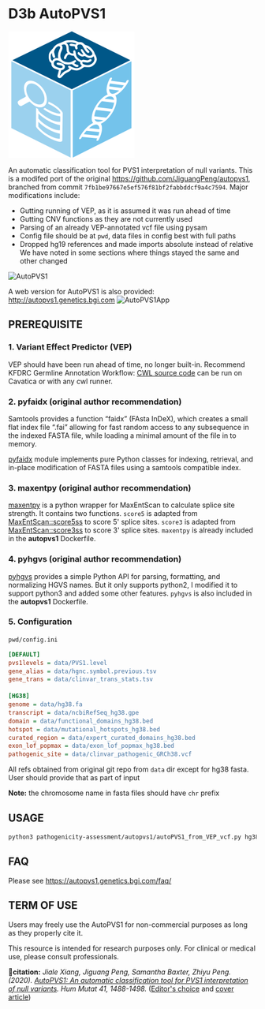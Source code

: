 # D3b AutoPVS1

![D3b logo](docs/logo/d3b-cube.svg)

An automatic classification tool for PVS1 interpretation of null variants.
This is a modifed port of the original https://github.com/JiguangPeng/autopvs1, branched from commit `7fb1be97667e5ef576f81bf2fabbddcf9a4c7594`.
Major modifications include:
 - Gutting running of VEP, as it is assumed it was run ahead of time
 - Gutting CNV functions as they are not currently used
 - Parsing of an already VEP-annotated vcf file using pysam
 - Config file should be at `pwd`, data files in config best with full paths
 - Dropped hg19 references and made imports absolute instead of relative
We have noted in some sections where things stayed the same and other changed

![AutoPVS1](data/AutoPVS1.png)

A web version for AutoPVS1 is also provided: http://autopvs1.genetics.bgi.com
![AutoPVS1App](data/AutoPVS1App.png)


## PREREQUISITE
### 1. Variant Effect Predictor (VEP)
VEP should have been run ahead of time, no longer built-in.
Recommend KFDRC Germline Annotation Workflow: [CWL source code](https://github.com/kids-first/kf-germline-workflow/blob/v0.4.2/workflows/kfdrc-germline-snv-annot-workflow.cwl) can be run on Cavatica or with any cwl runner.

### 2. pyfaidx (original author recommendation)
Samtools provides a function “faidx” (FAsta InDeX), which creates a small flat index file “.fai” 
allowing for fast random access to any subsequence in the indexed FASTA file, 
while loading a minimal amount of the file in to memory. 

[pyfaidx](https://pypi.org/project/pyfaidx/) module implements pure Python classes for indexing, retrieval, and in-place modification of FASTA files using a samtools compatible index.

### 3. maxentpy (original author recommendation)
[maxentpy](https://github.com/kepbod/maxentpy) is a python wrapper for MaxEntScan to calculate splice site strength.
It contains two functions. `score5` is adapted from [MaxEntScan::score5ss](http://hollywood.mit.edu/burgelab/maxent/Xmaxentscan_scoreseq.html) to score 5' splice sites. `score3` is adapted from [MaxEntScan::score3ss](http://hollywood.mit.edu/burgelab/maxent/Xmaxentscan_scoreseq_acc.html) to score 3' splice sites. 
`maxentpy` is already included in the **autopvs1** Dockerfile.

### 4. pyhgvs (original author recommendation)
[pyhgvs](https://github.com/counsyl/hgvs) provides a simple Python API for parsing, formatting, and normalizing HGVS names.
But it only supports python2, I modified it to support python3 and added some other features. 
`pyhgvs` is also included in the **autopvs1** Dockerfile.

### 5. Configuration

`pwd/config.ini`

```ini
[DEFAULT]
pvs1levels = data/PVS1.level
gene_alias = data/hgnc.symbol.previous.tsv
gene_trans = data/clinvar_trans_stats.tsv

[HG38]
genome = data/hg38.fa
transcript = data/ncbiRefSeq_hg38.gpe
domain = data/functional_domains_hg38.bed
hotspot = data/mutational_hotspots_hg38.bed
curated_region = data/expert_curated_domains_hg38.bed
exon_lof_popmax = data/exon_lof_popmax_hg38.bed
pathogenic_site = data/clinvar_pathogenic_GRCh38.vcf
```

All refs obtained from original git repo from `data` dir except for hg38 fasta.
User should provide that as part of input

**Note:** the chromosome name in fasta files should have `chr` prefix

## USAGE

```sh
python3 pathogenicity-assessment/autopvs1/autoPVS1_from_VEP_vcf.py hg38 ~/volume/VEP_TEST/AUTOPVS1_TEST/input_VEP_annotated.vcf.gz > output.autopvs1.tsv
```

## FAQ
Please see https://autopvs1.genetics.bgi.com/faq/

## TERM OF USE
Users may freely use the AutoPVS1 for non-commercial purposes as long as they properly cite it. 

This resource is intended for research purposes only. For clinical or medical use, please consult professionals.

:memo:**citation:** *Jiale Xiang, Jiguang Peng, Samantha Baxter, Zhiyu Peng. (2020). [AutoPVS1: An automatic classification tool for PVS1 interpretation of null variants](https://onlinelibrary.wiley.com/doi/epdf/10.1002/humu.24051). Hum Mutat 41, 1488-1498.* ([Editor's choice](https://onlinelibrary.wiley.com/doi/toc/10.1002/%28ISSN%291098-1004.HUMU-Editors-Choice) and [cover article](https://onlinelibrary.wiley.com/doi/abs/10.1002/humu.24098))


